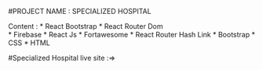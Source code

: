 #PROJECT NAME : SPECIALIZED HOSPITAL

 Content :
           * React Bootstrap
           * React Router Dom         
           * Firebase
           * React Js
           * Fortawesome
           * React Router Hash Link
           * Bootstrap
           * CSS
           * HTML
           
#Specialized Hospital live site  :=>


